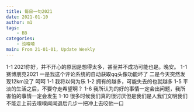 ```yaml
---
title: 每日一句2021
date: 2021-01-10
author: m1
tags:
    - BB
categories:
    - 浊喳喳
main: From 21-01-01, Update Weekly
---
```

1-1 2021你好，并不开心的原因是想得太多，甚至并不成功可能也是。晚安。
1-1 赛博朋克2021 一是我这个评论系统的自动获取qq头像功能坏了 二是今天突然发现12km没了 呵呵
1-1 我将以何为乐
1-2 拥有的越多，可能失去的也就越多
1-5 平淡的生活之后，不要夺走希望啊？
1-6 我所认为的好的事情一定会出问题，我所害怕的事情一定会发生
1-10 很多时候我们真的很讨厌但是我们是人我们文明我们不能走上前去嗅嗅闻闻退后几步一把冲上去咬他一口